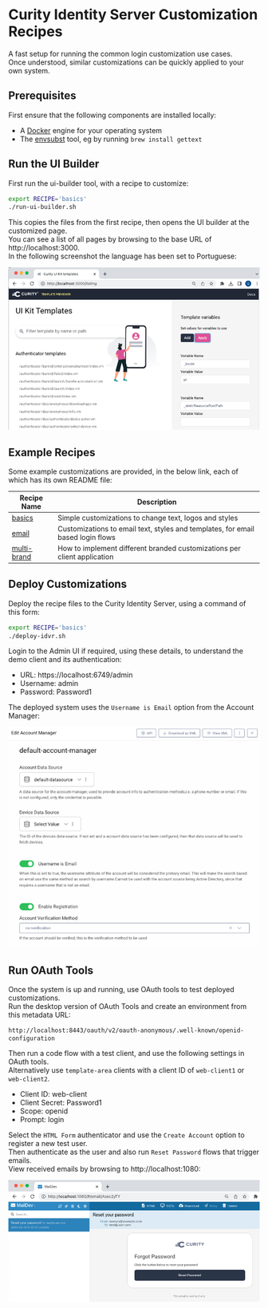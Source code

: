 # Curity Identity Server Customization Recipes

A fast setup for running the common login customization use cases.\
Once understood, similar customizations can be quickly applied to your own system.

## Prerequisites

First ensure that the following components are installed locally:

- A [Docker](https://www.docker.com/) engine for your operating system
- The [envsubst](https://github.com/a8m/envsubst) tool, eg by running `brew install gettext`

## Run the UI Builder

First run the ui-builder tool, with a recipe to customize:

```bash
export RECIPE='basics'
./run-ui-builder.sh
```

This copies the files from the first recipe, then opens the UI builder at the customized page.\
You can see a list of all pages by browsing to the base URL of http://localhost:3000.  
In the following screenshot the language has been set to Portuguese:

![UI Builder Options](images/ui-builder-options.png)

## Example Recipes

Some example customizations are provided, in the below link, each of which has its own README file:

| Recipe Name | Description |
| ----------- | ----------- |
| [basics](recipes/basics) | Simple customizations to change text, logos and styles | 
| [email](recipes/email) | Customizations to email text, styles and templates, for email based login flows | 
| [multi-brand](recipes/multi-brand) | How to implement different branded customizations per client application |

## Deploy Customizations

Deploy the recipe files to the Curity Identity Server, using a command of this form:

```bash
export RECIPE='basics'
./deploy-idvr.sh
```

Login to the Admin UI if required, using these details, to understand the demo client and its authentication:

- URL: https://localhost:6749/admin
- Username: admin
- Password: Password1

The deployed system uses the `Username is Email` option from the Account Manager:

![Account Manager](images/account-manager.png)

## Run OAuth Tools

Once the system is up and running, use OAuth tools to test deployed customizations.\
Run the desktop version of OAuth Tools and create an environment from this metadata URL:

```text
http://localhost:8443/oauth/v2/oauth-anonymous/.well-known/openid-configuration
```

Then run a code flow with a test client, and use the following settings in OAuth tools.\
Alternatively use `template-area` clients with a client ID of `web-client1` or `web-client2`.

- Client ID: web-client
- Client Secret: Password1
- Scope: openid
- Prompt: login

Select the `HTML Form` authenticator and use the `Create Account` option to register a new test user.\
Then authenticate as the user and also run `Reset Password` flows that trigger emails.\
View received emails by browsing to http://localhost:1080:

![Email messages](images/email.png)